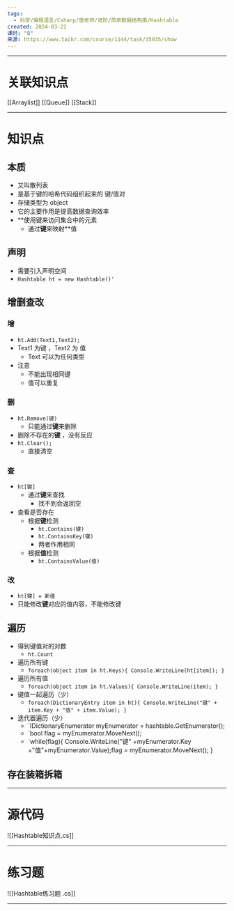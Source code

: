 ```yaml
---
tags:
  - 科学/编程语言/Csharp/唐老师/进阶/简单数据结构类/Hashtable
created: 2024-03-22
课时: "8"
来源: https://www.taikr.com/course/1144/task/35935/show
---
```


---
# 关联知识点

[[Arraylist]] [[Queue]] [[Stack]]

---
# 知识点

## 本质

- 又叫散列表
- 是基于键的哈希代码组织起来的 键/值对
- 存储类型为 object
- 它的主要作用是提高数据查询效率
- **使用键来访问集合中的元素
	- 通过**键**来映射**值
## 声明

- 需要引入声明空间
- `Hashtable ht = new Hashtable()'`
## 增删查改

### 增

- `ht.Add(Text1,Text2);`
- Text1 为键 ，Text2 为 值
	- Text 可以为任何类型
- 注意
	- 不能出现相同键
	- 值可以重复
### 删

- `ht.Remove(键)`
	- 只能通过**键**来删除
- 删除不存在的**键** ，没有反应
- `ht.Clear();`
	- 直接清空
### 查

- `ht[键]`
	- 通过**键**来查找
		- 找不到会返回空
- 查看是否存在
	- 根据**键**检测
		- `ht.Contains(键)`
		- `ht.ContainsKey(键)`
		- 两者作用相同
	- 根据**值**检测
		- `ht.ContainsValue(值)`
### 改

- `ht[键] = 新值`
- 只能修改**键**对应的值内容，不能修改键
## 遍历

- 得到键值对的对数
	- `ht.Count`
- 遍历所有键
	- `foreach(object item in ht.Keys){ Console.WriteLine(ht[item]); }`
- 遍历所有值
	- `foreach(object item in ht.Values){ Console.WriteLine(item); }`
- 键值一起遍历（少）
	- `foreach(DictionaryEntry item in ht){ Console.WriteLine("键" + item.Key + "值" + item.Value); }`
- 迭代器遍历（少）
	- `IDictionaryEnumerator myEnumerator = hashtable.GetEnumerator();
	- `bool flag = myEnumerator.MoveNext();
	- `while(flag){ Console.WriteLine("键" +myEnumerator.Key +"值"+myEnumerator.Value);flag = myEnumerator.MoveNext(); }

## 存在装箱拆箱

---
# 源代码

![[Hashtable知识点.cs]]

---
# 练习题

![[Hashtable练习题 .cs]]

---
